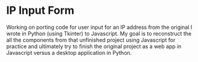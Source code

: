 # IP Input Form

Working on porting code for user input for an IP address from the original I wrote in Python (using Tkinter) to Javascript. My goal is to reconstruct the all the components from that unfinished project using Javascript for practice and ultimately try to finish the original project as a web app in Javascript versus a desktop application in Python.
